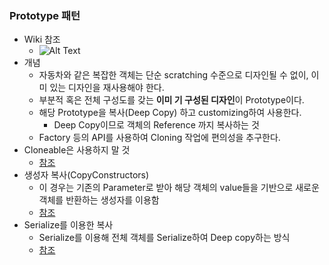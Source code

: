 ### Prototype 패턴
- Wiki 참조
    - ![Alt Text](./image/PrototypePatternWiki.png)
- 개념
    - 자동차와 같은 복잡한 객체는 단순 scratching 수준으로 디자인될 수 없이, 이미 있는 디자인을 재사용해야 한다.
    - 부분적 혹은 전체 구성도를 갖는 <b>이미 기 구성된 디자인</b>이 Prototype이다.
    - 해당 Prototype을 복사(Deep Copy) 하고 customizing하여 사용한다.
        - Deep Copy이므로 객체의 Reference 까지 복사하는 것
    - Factory 등의 API를 사용하여 Cloning 작업에 편의성을 추구한다.
- Cloneable은 사용하지 말 것
    - <a href="https://github.com/hongjw1991/Java-DataStructure-Algorithm-DesignPattern/tree/master/DesignPattern/Prototype/DontUseCloneable.java">참조</a>
- 생성자 복사(CopyConstructors)
    - 이 경우는 기존의 Parameter로 받아 해당 객체의 value들을 기반으로 새로운 객체를 반환하는 생성자를 이용함
    - <a href="https://github.com/hongjw1991/Java-DataStructure-Algorithm-DesignPattern/tree/master/DesignPattern/Prototype/CopyConstructors.java">참조</a>
- Serialize를 이용한 복사
    - Serialize를 이용해 전체 객체를 Serialize하여 Deep copy하는 방식
    - <a href="https://github.com/hongjw1991/Java-DataStructure-Algorithm-DesignPattern/tree/master/DesignPattern/Prototype/CopyThroughSerialization.java">참조</a>